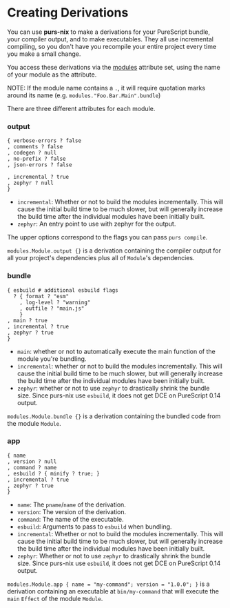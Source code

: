 # Creating Derivations

You can use **purs-nix** to make a derivations for your PureScript bundle, your compiler output, and to make executables. They all use incremental compiling, so you don't have you recompile your entire project every time you make a small change.

You access these derivations via the [modules](./purs-nix.md#purs-modules) attribute set, using the name of your module as the attribute.

NOTE: If the module name contains a `.`, it will require quotation marks around its name (e.g. `modules."Foo.Bar.Main".bundle`)

There are three different attributes for each module.

### output
```
{ verbose-errors ? false
, comments ? false
, codegen ? null
, no-prefix ? false
, json-errors ? false

, incremental ? true
, zephyr ? null
}
```

- `incremental`: Whether or not to build the modules incrementally. This will cause the initial build time to be much slower, but will generally increase the build time after the individual modules have been initially built.
- `zephyr`: An entry point to use with zephyr for the output.

The upper options correspond to the flags you can pass `purs compile`.

`modules.Module.output {}` is a derivation containing the compiler output for all your project's dependencies plus all of `Module`'s dependencies.

### bundle

```
{ esbuild # additional esbuild flags
  ? { format ? "esm"
    , log-level ? "warning"
    , outfile ? "main.js"
    }
, main ? true
, incremental ? true
, zephyr ? true
}
```

- `main`: whether or not to automatically execute the main function of the module you're bundling.
- `incremental`: whether or not to build the modules incrementally. This will cause the initial build time to be much slower, but will generally increase the build time after the individual modules have been initially built.
- `zephyr`: whether or not to use `zephyr` to drastically shrink the bundle size. Since purs-nix use `esbuild`, it does not get DCE on PureScript 0.14 output.

`modules.Module.bundle {}` is a derivation containing the bundled code from the module `Module`.

### app

```
{ name
, version ? null
, command ? name
, esbuild ? { minify ? true; }
, incremental ? true
, zephyr ? true
}
```

- `name`: The `pname`/`name` of the derivation.
- `version`: The version of the derivation.
- `command`: The name of the executable.
- `esbuild`: Arguments to pass to `esbuild` when bundling.
- `incremental`: Whether or not to build the modules incrementally. This will cause the initial build time to be much slower, but will generally increase the build time after the individual modules have been initially built.
- `zephyr`: Whether or not to use `zephyr` to drastically shrink the bundle size. Since purs-nix use `esbuild`, it does not get DCE on PureScript 0.14 output.

`modules.Module.app { name = "my-command"; version = "1.0.0"; }` is a derivation containing an executable at `bin/my-command` that will execute the `main` `Effect` of the module `Module`.
